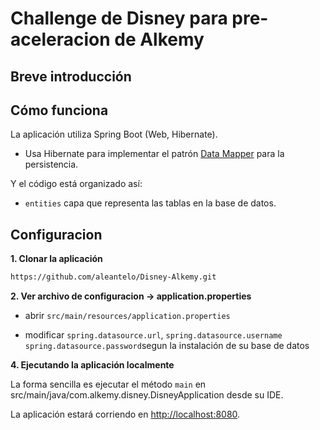 # Challenge de Disney para pre-aceleracion de Alkemy 

## Breve introducción

## Cómo funciona
La aplicación utiliza Spring Boot (Web, Hibernate).
+ Usa Hibernate para implementar el patrón [Data Mapper](https://martinfowler.com/eaaCatalog/dataMapper.html) para la persistencia.

Y el código está organizado así:
+ ```entities``` capa que representa las tablas en la base de datos.
  
## Configuracion

**1. Clonar la aplicación**

```bash
https://github.com/aleantelo/Disney-Alkemy.git
```

**2. Ver archivo de configuracion ->  application.properties**
+ abrir `src/main/resources/application.properties`

+ modificar 
`spring.datasource.url`, `spring.datasource.username` `spring.datasource.password`segun la instalación de su base de datos


**4. Ejecutando la aplicación localmente**

La forma sencilla es ejecutar el método `main` en src/main/java/com.alkemy.disney.DisneyApplication desde su IDE.

La aplicación estará corriendo en  <http://localhost:8080>.
